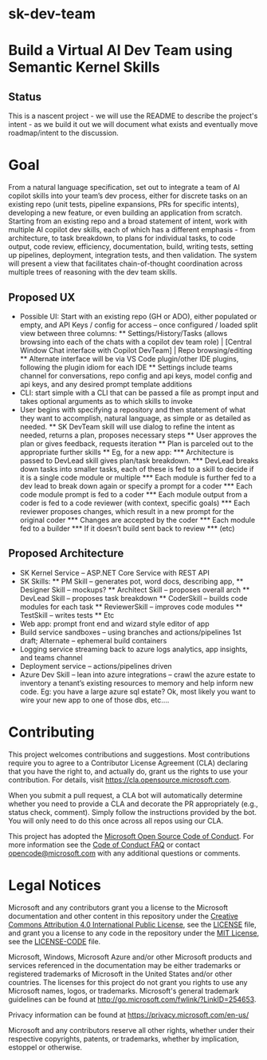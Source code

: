 # sk-dev-team
# Build a Virtual AI Dev Team using Semantic Kernel Skills
## Status
This is a nascent project - we will use the README to describe the project's intent - as we build it out we will document what exists and eventually move roadmap/intent to the discussion. 
# Goal
From a natural language specification, set out to integrate a team of AI copilot skills into your team’s dev process, either for discrete tasks on an existing repo (unit tests, pipeline expansions, PRs for specific intents), developing a new feature, or even building an application from scratch.  Starting from an existing repo and a broad statement of intent, work with multiple AI copilot dev skills, each of which has a different emphasis - from architecture, to task breakdown, to plans for individual tasks, to code output, code review, efficiency, documentation, build, writing tests, setting up pipelines, deployment, integration tests, and then validation. 
The system will present a view that facilitates chain-of-thought coordination across multiple trees of reasoning with the dev team skills. 
## Proposed UX
* Possible UI: Start with an existing repo (GH or ADO), either populated or empty, and API Keys / config for access – once configured / loaded split view between three columns:
** Settings/History/Tasks (allows browsing into each of the chats with a copilot dev team role) | [Central Window Chat interface with Copilot DevTeam] | Repo browsing/editing
** Alternate interface will be via VS Code plugin/other IDE plugins, following the plugin idiom for each IDE
** Settings include teams channel for conversations, repo config and api keys, model config and api keys, and any desired prompt template additions
* CLI: start simple with a CLI that can be passed a file as prompt input and takes optional arguments as to which skills to invoke
* User begins with specifying a repository and then statement of what they want to accomplish, natural language, as simple or as detailed as needed. 
** SK DevTeam skill will use dialog to refine the intent as needed, returns a plan, proposes necessary steps
** User approves the plan or gives feedback, requests iteration
**	Plan is parceled out to the appropriate further skills
**	Eg, for a new app: 
***	Architecture is passed to DevLead skill gives plan/task breakdown. 
***	DevLead breaks down tasks into smaller tasks, each of these is fed to a skill to decide if it is a single code module or multiple
***	Each module is further fed to a dev lead to break down again or specify a prompt for a coder
*** Each code module prompt is fed to a coder
*** Each module output from a coder is fed to a code reviewer (with context, specific goals)
*** Each reviewer proposes changes, which result in a new prompt for the original coder
*** Changes are accepted by the coder
*** Each module fed to a builder
*** If it doesn’t build sent back to review
*** (etc)	
## Proposed Architecture
* SK Kernel Service – ASP.NET Core Service with REST API
* SK Skills:
**	PM Skill – generates pot, word docs, describing app,
**	Designer Skill – mockups?
**	Architect Skill – proposes overall arch 
**	DevLead Skill – proposes task breakdown
**	CoderSkill – builds code modules for each task
**	ReviewerSkill – improves code modules
**	TestSkill – writes tests
**	Etc
* Web app: prompt front end and wizard style editor of app 
* Build service sandboxes – using branches and actions/pipelines 1st draft; Alternate – ephemeral build containers
* Logging service streaming back to azure logs analytics, app insights, and teams channel
* Deployment service – actions/pipelines driven
* Azure Dev Skill – lean into azure integrations – crawl the azure estate to inventory a tenant’s existing resources to memory and help inform new code. Eg: you have a large azure sql estate? Ok, most likely you want to wire your new app to one of those dbs, etc…. 

# Contributing

This project welcomes contributions and suggestions.  Most contributions require you to agree to a
Contributor License Agreement (CLA) declaring that you have the right to, and actually do, grant us
the rights to use your contribution. For details, visit https://cla.opensource.microsoft.com.

When you submit a pull request, a CLA bot will automatically determine whether you need to provide
a CLA and decorate the PR appropriately (e.g., status check, comment). Simply follow the instructions
provided by the bot. You will only need to do this once across all repos using our CLA.

This project has adopted the [Microsoft Open Source Code of Conduct](https://opensource.microsoft.com/codeofconduct/).
For more information see the [Code of Conduct FAQ](https://opensource.microsoft.com/codeofconduct/faq/) or
contact [opencode@microsoft.com](mailto:opencode@microsoft.com) with any additional questions or comments.

# Legal Notices

Microsoft and any contributors grant you a license to the Microsoft documentation and other content
in this repository under the [Creative Commons Attribution 4.0 International Public License](https://creativecommons.org/licenses/by/4.0/legalcode),
see the [LICENSE](LICENSE) file, and grant you a license to any code in the repository under the [MIT License](https://opensource.org/licenses/MIT), see the
[LICENSE-CODE](LICENSE-CODE) file.

Microsoft, Windows, Microsoft Azure and/or other Microsoft products and services referenced in the documentation
may be either trademarks or registered trademarks of Microsoft in the United States and/or other countries.
The licenses for this project do not grant you rights to use any Microsoft names, logos, or trademarks.
Microsoft's general trademark guidelines can be found at http://go.microsoft.com/fwlink/?LinkID=254653.

Privacy information can be found at https://privacy.microsoft.com/en-us/

Microsoft and any contributors reserve all other rights, whether under their respective copyrights, patents,
or trademarks, whether by implication, estoppel or otherwise.
